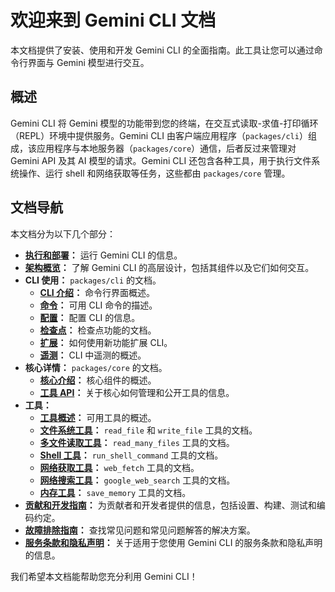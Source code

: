 # 欢迎来到 Gemini CLI 文档

本文档提供了安装、使用和开发 Gemini CLI 的全面指南。此工具让您可以通过命令行界面与 Gemini 模型进行交互。

## 概述

Gemini CLI 将 Gemini 模型的功能带到您的终端，在交互式读取-求值-打印循环（REPL）环境中提供服务。Gemini CLI 由客户端应用程序（`packages/cli`）组成，该应用程序与本地服务器（`packages/core`）通信，后者反过来管理对 Gemini API 及其 AI 模型的请求。Gemini CLI 还包含各种工具，用于执行文件系统操作、运行 shell 和网络获取等任务，这些都由 `packages/core` 管理。

## 文档导航

本文档分为以下几个部分：

- **[执行和部署](./deployment.md)：** 运行 Gemini CLI 的信息。
- **[架构概览](./architecture.md)：** 了解 Gemini CLI 的高层设计，包括其组件以及它们如何交互。
- **CLI 使用：** `packages/cli` 的文档。
  - **[CLI 介绍](./cli/index.md)：** 命令行界面概述。
  - **[命令](./cli/commands.md)：** 可用 CLI 命令的描述。
  - **[配置](./cli/configuration.md)：** 配置 CLI 的信息。
  - **[检查点](./checkpointing.md)：** 检查点功能的文档。
  - **[扩展](./extension.md)：** 如何使用新功能扩展 CLI。
  - **[遥测](./telemetry.md)：** CLI 中遥测的概述。
- **核心详情：** `packages/core` 的文档。
  - **[核心介绍](./core/index.md)：** 核心组件的概述。
  - **[工具 API](./core/tools-api.md)：** 关于核心如何管理和公开工具的信息。
- **工具：**
  - **[工具概述](./tools/index.md)：** 可用工具的概述。
  - **[文件系统工具](./tools/file-system.md)：** `read_file` 和 `write_file` 工具的文档。
  - **[多文件读取工具](./tools/multi-file.md)：** `read_many_files` 工具的文档。
  - **[Shell 工具](./tools/shell.md)：** `run_shell_command` 工具的文档。
  - **[网络获取工具](./tools/web-fetch.md)：** `web_fetch` 工具的文档。
  - **[网络搜索工具](./tools/web-search.md)：** `google_web_search` 工具的文档。
  - **[内存工具](./tools/memory.md)：** `save_memory` 工具的文档。
- **[贡献和开发指南](../CONTRIBUTING.md)：** 为贡献者和开发者提供的信息，包括设置、构建、测试和编码约定。
- **[故障排除指南](./troubleshooting.md)：** 查找常见问题和常见问题解答的解决方案。
- **[服务条款和隐私声明](./tos-privacy.md)：** 关于适用于您使用 Gemini CLI 的服务条款和隐私声明的信息。

我们希望本文档能帮助您充分利用 Gemini CLI！
